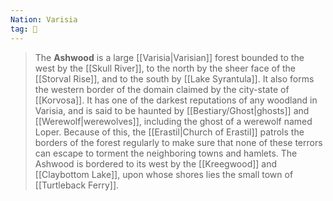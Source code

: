 ```yaml
---
Nation: Varisia
tag: 🌲
---
```

> The **Ashwood** is a large [[Varisia|Varisian]] forest bounded to the west by the [[Skull River]], to the north by the sheer face of the [[Storval Rise]], and to the south by [[Lake Syrantula]].  It also forms the western border of the domain claimed by the city-state of [[Korvosa]]. It has one of the darkest reputations of any woodland in Varisia, and is said to be haunted by [[Bestiary/Ghost|ghosts]] and [[Werewolf|werewolves]], including the ghost of a werewolf named Loper. Because of this, the [[Erastil|Church of Erastil]] patrols the borders of the forest regularly to make sure that none of these terrors can escape to torment the neighboring towns and hamlets. The Ashwood is bordered to its west by the [[Kreegwood]] and [[Claybottom Lake]], upon whose shores lies the small town of [[Turtleback Ferry]].








